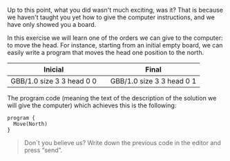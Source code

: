 Up to this point, what you did wasn't much exciting, was it? That is because we haven't taught you yet how to give the computer instructions, and we have only showed you a board.
 
In this exercise we will learn one of the orders we can give to the computer: to move the head.
For instance, starting from an initial empty board, we can easily write a program that moves the head one position to the north.

<table class= "table" style="width:100%">
  <thead>
  <tr>
    <th style="text-align: center">Inicial</th>
    <th style="text-align: center"></th> 
    <th style="text-align: center">Final</th>
  </tr>
  </thead>
  <tbody>
  <tr>
    <td style="text-align: center">  
      <gs-board>
        GBB/1.0
        size 3 3
        head 0 0
      </gs-board>
    </td>
    <td style="text-align: center"><i class="fa fa-arrow-right"></i></td> 
    <td style="text-align: center">
      <gs-board>
        GBB/1.0
        size 3 3
        head 0 1
      </gs-board>
    </td>
  </tr>
  <tbody>
</table>
 
The program code (meaning the text of the description of the solution we will give the computer) which achieves this is the following:

```gobstones
program {
  Move(North)
}
```
 
> Don´t you believe us? Write down the previous code in the editor and press “send”.